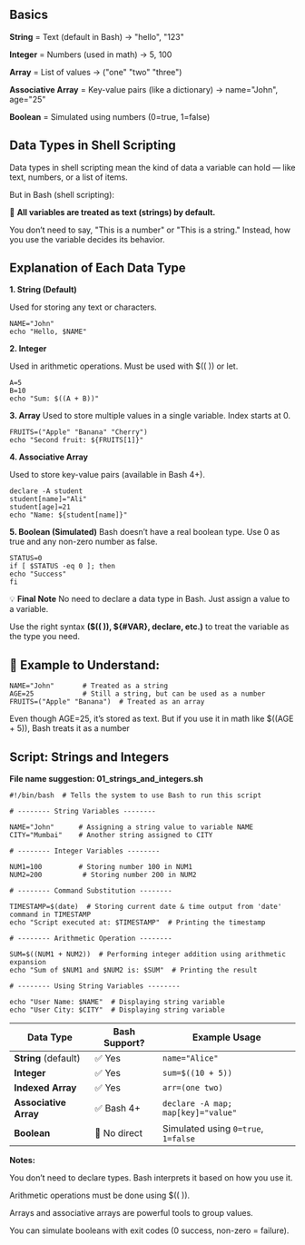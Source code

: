 ## Basics

**String** = Text (default in Bash) → "hello", "123"

**Integer** = Numbers (used in math) → 5, 100

**Array** = List of values → ("one" "two" "three")

**Associative Array** = Key-value pairs (like a dictionary) → name="John", age="25"

**Boolean** = Simulated using numbers (0=true, 1=false)

## Data Types in Shell Scripting

Data types in shell scripting mean the kind of data a variable can hold — like text, numbers, or a list of items.

But in Bash (shell scripting):

🔸 **All variables are treated as text (strings) by default.**

You don’t need to say, "This is a number" or "This is a string."
Instead, how you use the variable decides its behavior.

## Explanation of Each Data Type

**1. String (Default)**

Used for storing any text or characters.

    NAME="John"
    echo "Hello, $NAME"

**2. Integer**

Used in arithmetic operations. Must be used with $(( )) or let.

    A=5
    B=10
    echo "Sum: $((A + B))"

**3. Array**
Used to store multiple values in a single variable. Index starts at 0.

    FRUITS=("Apple" "Banana" "Cherry")
    echo "Second fruit: ${FRUITS[1]}"

**4. Associative Array**

Used to store key-value pairs (available in Bash 4+).

    declare -A student
    student[name]="Ali"
    student[age]=21
    echo "Name: ${student[name]}"

**5. Boolean (Simulated)**
Bash doesn’t have a real boolean type. Use 0 as true and any non-zero number as false.

    STATUS=0
    if [ $STATUS -eq 0 ]; then
    echo "Success"
    fi

💡 **Final Note**
No need to declare a data type in Bash. Just assign a value to a variable.

Use the right syntax **($(( )), ${#VAR}, declare, etc.)** to treat the variable as the type you need.


## 🧾 Example to Understand:

    NAME="John"       # Treated as a string
    AGE=25            # Still a string, but can be used as a number
    FRUITS=("Apple" "Banana")  # Treated as an array

Even though AGE=25, it’s stored as text. But if you use it in math like $((AGE + 5)), Bash treats it as a number

## Script: Strings and Integers

**File name suggestion: 01_strings_and_integers.sh**

    #!/bin/bash  # Tells the system to use Bash to run this script

    # -------- String Variables --------

    NAME="John"      # Assigning a string value to variable NAME
    CITY="Mumbai"    # Another string assigned to CITY

    # -------- Integer Variables --------

    NUM1=100         # Storing number 100 in NUM1
    NUM2=200          # Storing number 200 in NUM2

    # -------- Command Substitution --------

    TIMESTAMP=$(date)  # Storing current date & time output from 'date' command in TIMESTAMP
    echo "Script executed at: $TIMESTAMP"  # Printing the timestamp

    # -------- Arithmetic Operation --------

    SUM=$((NUM1 + NUM2))  # Performing integer addition using arithmetic expansion
    echo "Sum of $NUM1 and $NUM2 is: $SUM"  # Printing the result

    # -------- Using String Variables --------

    echo "User Name: $NAME"  # Displaying string variable
    echo "User City: $CITY"  # Displaying string variable

|     Data Type         |  Bash Support?  |           Example Usage             |
| --------------------- | -------------   | ----------------------------------- |
| **String** (default)  | ✅ Yes         | `name="Alice"`                      |
| **Integer**           | ✅ Yes         | `sum=$((10 + 5))`                   |
| **Indexed Array**     | ✅ Yes         | `arr=(one two)`                     |
| **Associative Array** | ✅ Bash 4+     | `declare -A map; map[key]="value"`  |
| **Boolean**           | 🚫 No direct   | Simulated using `0=true`, `1=false` |


**Notes:**

You don’t need to declare types. Bash interprets it based on how you use it.

Arithmetic operations must be done using $(( )).

Arrays and associative arrays are powerful tools to group values.

You can simulate booleans with exit codes (0 success, non-zero = failure).




